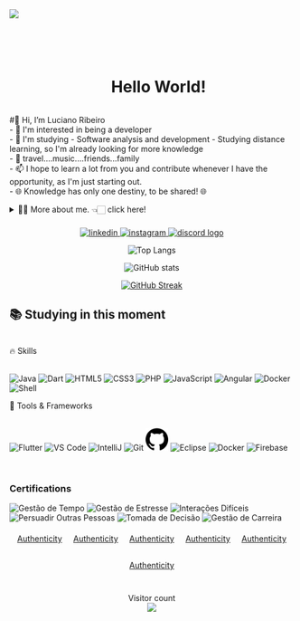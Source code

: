 <div>
<img src="https://github.com/Anmol-Baranwal/Cool-GIFs-For-GitHub/assets/74038190/d48893bd-0757-481c-8d7e-ba3e163feae7" />

<br><br>

</div> 

<!--título-->
<div id="user-content-toc">
  <ul align="center">
    <summary><h1 style="display: inline-block">Hello World!</h1></summary>
</div>

<!-- Presentation -->
<p>
   #👋 Hi, I’m Luciano Ribeiro<br/>
- 👀 I'm interested in being a developer<br/>
- 🌱 I'm studying - Software analysis and development - Studying distance learning, so I'm already looking for more knowledge<br/>
- 💞️ travel....music....friends...family<br/>
- 📫 I hope to learn a lot from you and contribute whenever I have the opportunity, as I'm just starting out. <br/>
- 🌐 Knowledge has only one destiny, to be shared! 🌐 
<details>
  <summary>👨‍💻 More about me. 👈🏻 click here! </summary>

  - 🌱 I’m currently studying at Estácio College - ADS - Systems Analysis and Development and student at DIO - Digital innovation one.<br/>

  - 🔭 I am looking for my first job opportunity. My dream is to one day work with Java.<br/>
  
</details>

</p>

###

<div align="center">
 <a href="https://www.linkedin.com/in/luciano-ribeiro-559a05307">
    <img src="https://img.shields.io/badge/LinkedIn-0077B5?style=for-the-badge&logo=linkedin&logoColor=white" alt="linkedin">
  </a>
  <a href="https://www.instagram.com/luciano.ribeiro80/">
    <img src="https://img.shields.io/badge/Instagram-8b0000?style=for-the-badge&logo=instagram&logoColor=white" alt="instagram">
  </a>
  <a href="https://discord.gg/95n7B3cEV9">
   <img src="https://img.shields.io/static/v1?message=Discord&logo=discord&label=&color=7289DA&logoColor=white&labelColor=&style=for-the-badge"  alt="discord logo">
  </a>
</div>

<div align="center">
  
![Top Langs](https://github-readme-stats.vercel.app/api/top-langs/?username=jhonnylucius&theme=midnight-purple&layout=compact&bg_color=000&border_color=8300ff&text_color=FFF)

![GitHub stats](https://github-readme-stats.vercel.app/api?username=jhonnylucius&hide_title=true&border_color=8300ff&theme=midnight-purple&show_icons=true)

[![GitHub Streak](https://streak-stats.demolab.com/?user=jhonnylucius&theme=midnight-purple&background=000&border=8300ff&dates=FFF)](https://git.io/streak-stats)

</div>

## 📚 Studying in this moment

</br>
🔥 Skills</br>
</br>
<p align="side"> 
   <img src="https://cdn.jsdelivr.net/gh/devicons/devicon/icons/java/java-original.svg" width="40px" alt="Java"/> 
   <img src="https://cdn.jsdelivr.net/gh/devicons/devicon/icons/dart/dart-original.svg" width="40px" alt="Dart"/>
   <img src="https://cdn.jsdelivr.net/gh/devicons/devicon/icons/html5/html5-original.svg" width="40px" alt="HTML5"/> 
   <img src="https://cdn.jsdelivr.net/gh/devicons/devicon/icons/css3/css3-original.svg" width="40px" alt="CSS3"/> 
   <img src="https://cdn.jsdelivr.net/gh/devicons/devicon/icons/php/php-original.svg" width="40px" alt="PHP"/> 
   <img src="https://cdn.jsdelivr.net/gh/devicons/devicon/icons/javascript/javascript-original.svg" width="40px" alt="JavaScript"/> 
   <img src="https://cdn.jsdelivr.net/gh/devicons/devicon/icons/angularjs/angularjs-original.svg" width="40px" alt="Angular"/> 
   <img src="https://cdn.jsdelivr.net/gh/devicons/devicon/icons/docker/docker-original.svg" width="40px" alt="Docker"/> 
   <img src="https://cdn.jsdelivr.net/gh/devicons/devicon/icons/bash/bash-original.svg" width="40px" alt="Shell"/> 
</p>

   
🔧 Tools & Frameworks</br>
</br>
<p align="side"> 
   <img src="https://cdn.jsdelivr.net/gh/devicons/devicon/icons/flutter/flutter-original.svg" width="40px" alt="Flutter"/> 
   <img src="https://cdn.jsdelivr.net/gh/devicons/devicon/icons/vscode/vscode-original.svg" width="40px" alt="VS Code"/> 
   <img src="https://cdn.jsdelivr.net/gh/devicons/devicon/icons/intellij/intellij-original.svg" width="40px" alt="IntelliJ"/> 
   <img src="https://cdn.jsdelivr.net/gh/devicons/devicon/icons/git/git-original.svg" width="40px" alt="Git"/> 
   <img src="github.svg" width="40px" alt="GitHub"/>
   <img src="https://cdn.jsdelivr.net/gh/devicons/devicon/icons/eclipse/eclipse-original.svg" width="40px" alt="Eclipse"/> 
   <img src="https://cdn.jsdelivr.net/gh/devicons/devicon/icons/docker/docker-original.svg" width="40px" alt="Docker"/> 
   <img src="https://cdn.jsdelivr.net/gh/devicons/devicon/icons/firebase/firebase-plain.svg" width="40px" alt="Firebase"/>
</p>
</br>


<h3>Certifications</h3>
<div style="display: flex; justify-content: center; gap: 20px; flex-wrap: wrap;">
    <div>
        <img src="https://myhbp.org/hmm12/resources/badges/time_management/badge_time_management.png" alt="Gestão de Tempo" style="width: 50px; height: 50px;">
        <img src="https://myhbp.org/hmm12/resources/badges/stress_management/badge_stress_management.png" alt="Gestão de Estresse" style="width: 50px; height: 50px;">
        <img src="https://myhbp.org/hmm12/resources/badges/difficult_interactions/badge_difficult_interactions.png" alt="Interações Difíceis" style="width: 50px; height: 50px;">
        <img src="https://myhbp.org/hmm12/resources/badges/persuading_others/badge_persuading_others.png" alt="Persuadir Outras Pessoas" style="width: 50px; height: 50px;">
        <img src="https://myhbp.org/hmm12/resources/badges/decision_making/badge_decision_making.png" alt="Tomada de Decisão" style="width: 50px; height: 50px;">
        <img src="https://myhbp.org/hmm12/resources/badges/career_management/badge_career_management.png" alt="Gestão de Carreira" style="width: 50px; height: 50px;">
    </div>
    <a href="https://myhbp.org/hmm12/resources/badges/time_management/pt_BR/badge_time_management.html" target="_blank" style="display: inline-block; margin-bottom: 10px;">Authenticity</a>
    <a href="https://myhbp.org/hmm12/resources/badges/stress_management/pt_BR/badge_stress_management.html" target="_blank" style="display: inline-block; margin-bottom: 10px;">Authenticity</a>
    <a href="https://myhbp.org/hmm12/resources/badges/difficult_interactions/pt_BR/badge_difficult_interactions.html" target="_blank" style="display: inline-block; margin-bottom: 10px;">Authenticity</a>
    <a href="https://myhbp.org/hmm12/resources/badges/persuading_others/pt_BR/badge_persuading_others.html" target="_blank" style="display: inline-block; margin-bottom: 10px;">Authenticity</a>
    <a href="https://myhbp.org/hmm12/resources/badges/decision_making/pt_BR/badge_decision_making.html" target="_blank" style="display: inline-block; margin-bottom: 10px;">Authenticity</a>
    <a href="https://myhbp.org/hmm12/resources/badges/career_management/pt_BR/badge_career_management.html" target="_blank" style="display: inline-block; margin-bottom: 10px;">Authenticity</a>
</div>

</br>
<p align="center">
  Visitor count<br>
  <img src="https://profile-counter.glitch.me/jhonnylucius/count.svg" />
</p>

  





